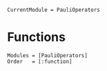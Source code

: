 ```@meta
CurrentModule = PauliOperators
```

# Functions 



```@autodocs
Modules = [PauliOperators]
Order   = [:function]
```
